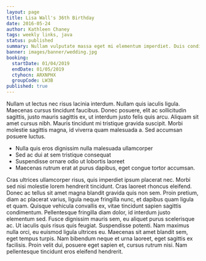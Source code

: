 ```yaml
---
layout: page
title: Lisa Wall's 36th Birthday
date: 2016-05-24
author: Kathleen Chaney
tags: weekly links, java
status: published
summary: Nullam vulputate massa eget mi elementum imperdiet. Duis condimentum.
banner: images/banner/wedding.jpg
booking:
  startDate: 01/04/2019
  endDate: 01/05/2019
  ctyhocn: ARXNPHX
  groupCode: LW3B
published: true
---
```

Nullam ut lectus nec risus lacinia interdum. Nullam quis iaculis ligula. Maecenas cursus tincidunt faucibus. Donec posuere, elit ac sollicitudin sagittis, justo mauris sagittis ex, ut interdum justo felis quis arcu. Aliquam sit amet cursus nibh. Mauris tincidunt mi tristique gravida suscipit. Morbi molestie sagittis magna, id viverra quam malesuada a. Sed accumsan posuere luctus.

* Nulla quis eros dignissim nulla malesuada ullamcorper
* Sed ac dui at sem tristique consequat
* Suspendisse ornare odio ut lobortis laoreet
* Maecenas rutrum erat at purus dapibus, eget congue tortor accumsan.

Cras ultrices ullamcorper risus, quis imperdiet ipsum placerat nec. Morbi sed nisi molestie lorem hendrerit tincidunt. Cras laoreet rhoncus eleifend. Donec ac tellus sit amet magna blandit gravida quis non sem. Proin pretium, diam ac placerat varius, ligula neque fringilla nunc, et dapibus quam ligula et quam. Quisque vehicula convallis ex, vitae tincidunt sapien sagittis condimentum. Pellentesque fringilla diam dolor, id interdum justo elementum sed. Fusce dignissim mauris sem, eu aliquet purus scelerisque ac. Ut iaculis quis risus quis feugiat. Suspendisse potenti. Nam maximus nulla orci, eu euismod ligula ultrices eu. Maecenas sit amet blandit sem, eget tempus turpis. Nam bibendum neque et urna laoreet, eget sagittis ex facilisis. Proin velit dui, posuere eget sapien et, cursus rutrum nisi. Nam pellentesque tincidunt eros eleifend hendrerit.
